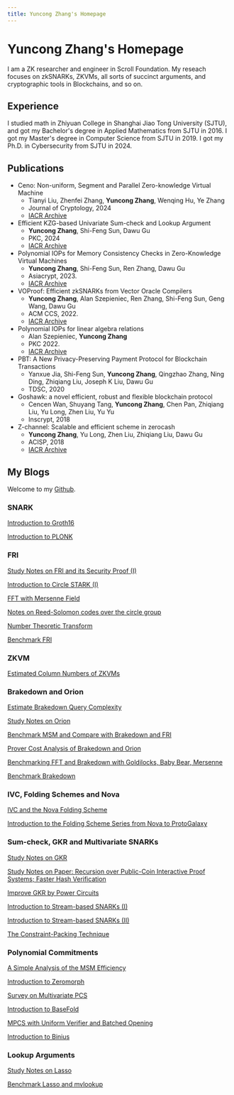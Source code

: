 ```yaml
---
title: Yuncong Zhang's Homepage
---
```


# Yuncong Zhang's Homepage

I am a ZK researcher and engineer in Scroll Foundation. My reseach focuses on zkSNARKs, ZKVMs, all sorts of succinct arguments, and cryptographic tools in Blockchains, and so on.

## Experience

I studied math in Zhiyuan College in Shanghai Jiao Tong University (SJTU), and got my Bachelor's degree in Applied Mathematics from SJTU in 2016.
I got my Master's degree in Computer Science from SJTU in 2019.
I got my Ph.D. in Cybersecurity from SJTU in 2024.

## Publications

- Ceno: Non-uniform, Segment and Parallel Zero-knowledge Virtual Machine
    - Tianyi Liu, Zhenfei Zhang, **Yuncong Zhang**, Wenqing Hu, Ye Zhang
    - Journal of Cryptology, 2024
    - [IACR Archive](https://eprint.iacr.org/2024/387)
- Efficient KZG-based Univariate Sum-check and Lookup Argument
    - **Yuncong Zhang**, Shi-Feng Sun, Dawu Gu
    - PKC, 2024
    - [IACR Archive](https://eprint.iacr.org/2024/618)
- Polynomial IOPs for Memory Consistency Checks in Zero-Knowledge Virtual Machines
    - **Yuncong Zhang**, Shi-Feng Sun, Ren Zhang, Dawu Gu
    - Asiacrypt, 2023.
    - [IACR Archive](https://eprint.iacr.org/2023/1555)
- VOProof: Efficient zkSNARKs from Vector Oracle Compilers
    - **Yuncong Zhang**, Alan Szepieniec, Ren Zhang, Shi-Feng Sun, Geng Wang, Dawu Gu
    - ACM CCS, 2022.
    - [IACR Archive](https://eprint.iacr.org/2021/710)
- Polynomial IOPs for linear algebra relations
    - Alan Szepieniec, **Yuncong Zhang**
    - PKC 2022.
    - [IACR Archive](https://eprint.iacr.org/2020/1022)
- PBT: A New Privacy-Preserving Payment Protocol for Blockchain Transactions
    - Yanxue Jia, Shi-Feng Sun, **Yuncong Zhang**, Qingzhao Zhang, Ning Ding, Zhiqiang Liu, Joseph K Liu, Dawu Gu
    - TDSC, 2020
- Goshawk: a novel efficient, robust and flexible blockchain protocol
    - Cencen Wan, Shuyang Tang, **Yuncong Zhang**, Chen Pan, Zhiqiang Liu, Yu Long, Zhen Liu, Yu Yu
    - Inscrypt, 2018
- Z-channel: Scalable and efficient scheme in zerocash
    - **Yuncong Zhang**, Yu Long, Zhen Liu, Zhiqiang Liu, Dawu Gu
    - ACISP, 2018
    - [IACR Archive](https://eprint.iacr.org/2017/684)

## My Blogs

Welcome to my [Github](https://github.com/yczhangsjtu).

### SNARK

[Introduction to Groth16](https://hackmd.io/@al5VH2hqS4ia1WS7YKXuAA/H1_VTCWvT)

[Introduction to PLONK](https://hackmd.io/@al5VH2hqS4ia1WS7YKXuAA/BJ-BhDMDp)

### FRI

[Study Notes on FRI and its Security Proof (I)](https://hackmd.io/@al5VH2hqS4ia1WS7YKXuAA/H1MGiUM8R)

[Introduction to Circle STARK (I)](https://hackmd.io/@al5VH2hqS4ia1WS7YKXuAA/Hyer8JxSR)

[FFT with Mersenne Field](https://hackmd.io/@al5VH2hqS4ia1WS7YKXuAA/Sk4vIKQ9h)

[Notes on Reed-Solomon codes over the circle group](https://hackmd.io/@al5VH2hqS4ia1WS7YKXuAA/H1pnFBeu3)

[Number Theoretic Transform](https://hackmd.io/@al5VH2hqS4ia1WS7YKXuAA/SJz7pJTon)

[Benchmark FRI](https://hackmd.io/@al5VH2hqS4ia1WS7YKXuAA/BJfuU56A3)

### ZKVM

[Estimated Column Numbers of ZKVMs](https://hackmd.io/@al5VH2hqS4ia1WS7YKXuAA/BykJ2N0Yn)

### Brakedown and Orion

[Estimate Brakedown Query Complexity](https://hackmd.io/@al5VH2hqS4ia1WS7YKXuAA/SyQUF4ci3)

[Study Notes on Orion](https://hackmd.io/@al5VH2hqS4ia1WS7YKXuAA/r1ZjX-533)

[Benchmark MSM and Compare with Brakedown and FRI](https://hackmd.io/@al5VH2hqS4ia1WS7YKXuAA/BkyXUjTpn)

[Prover Cost Analysis of Brakedown and Orion](https://hackmd.io/@al5VH2hqS4ia1WS7YKXuAA/ByNX6sTpn)

[Benchmarking FFT and Brakedown with Goldilocks, Baby Bear, Mersenne](https://hackmd.io/@al5VH2hqS4ia1WS7YKXuAA/Bk4YWAFo3)

[Benchmark Brakedown](https://hackmd.io/@al5VH2hqS4ia1WS7YKXuAA/BJXiG0L1p)

### IVC, Folding Schemes and Nova

[IVC and the Nova Folding Scheme](https://hackmd.io/@al5VH2hqS4ia1WS7YKXuAA/HJxJEVGhh)

[Introduction to the Folding Scheme Series from Nova to ProtoGalaxy](https://hackmd.io/@al5VH2hqS4ia1WS7YKXuAA/SJhY-6Uw6)

### Sum-check, GKR and Multivariate SNARKs

[Study Notes on GKR](https://hackmd.io/@al5VH2hqS4ia1WS7YKXuAA/ryzBl2npn)

[Study Notes on Paper: Recursion over Public-Coin Interactive Proof Systems; Faster Hash Verification](https://hackmd.io/@al5VH2hqS4ia1WS7YKXuAA/HJO2ABvR3)

[Improve GKR by Power Circuits](https://hackmd.io/@al5VH2hqS4ia1WS7YKXuAA/BkYUCeZQ6)

[Introduction to Stream-based SNARKs (I)](https://hackmd.io/@al5VH2hqS4ia1WS7YKXuAA/Hk8b2E0w0)

[Introduction to Stream-based SNARKs (II)](https://hackmd.io/@yczhang/ByGZ3jQu0)

[The Constraint-Packing Technique](https://hackmd.io/@yczhang/Hy5y3N8OC)

### Polynomial Commitments

[A Simple Analysis of the MSM Efficiency](https://hackmd.io/@al5VH2hqS4ia1WS7YKXuAA/r1CrI9rA3)

[Introduction to Zeromorph](https://hackmd.io/@al5VH2hqS4ia1WS7YKXuAA/B1oRND8-T)

[Survey on Multivariate PCS](https://hackmd.io/@al5VH2hqS4ia1WS7YKXuAA/H18vKiPfT)

[Introduction to BaseFold](https://hackmd.io/@al5VH2hqS4ia1WS7YKXuAA/B1H_6Iqma)

[MPCS with Uniform Verifier and Batched Opening](https://hackmd.io/@al5VH2hqS4ia1WS7YKXuAA/rJ_lCK4rp)

[Introduction to Binius](https://hackmd.io/@al5VH2hqS4ia1WS7YKXuAA/H1dj8M5vC)

### Lookup Arguments

[Study Notes on Lasso](https://hackmd.io/@al5VH2hqS4ia1WS7YKXuAA/HkEvhcuC3)

[Benchmark Lasso and mvlookup](https://hackmd.io/@al5VH2hqS4ia1WS7YKXuAA/HyPbE_Y16)
